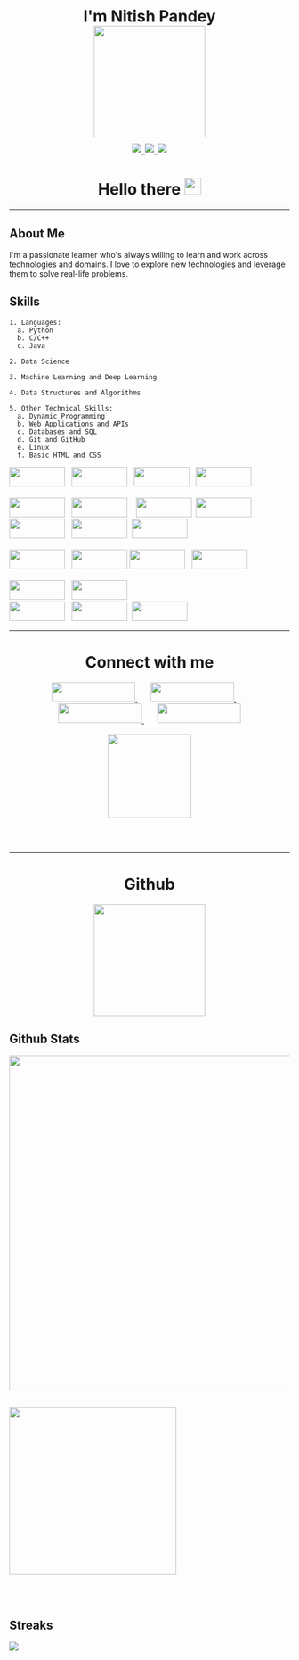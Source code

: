 
<h1 align="center">I'm Nitish Pandey


<div id="header" align="center">
  <img src="https://media.giphy.com/media/M9gbBd9nbDrOTu1Mqx/giphy.gif" width="200"/>
</div>

<div align="center">

<!-- Instagram logo -->
<a href="https://www.instagram.com/_nitish__pandey/" target="_blank">
  <img src="https://img.shields.io/badge/Instagram-orange"/>
</a>

<!-- LinkedIn logo -->
<a href="https://www.linkedin.com/in/nitish-pandey-250b84224/" target="_blank">
  <img src="https://img.shields.io/badge/LinkedIn-blue?logo=linkedin&logoColor=white"/>

</a>



<!-- website link -->
  <a href="https://nitishpandey.com.np/" target="_blank">
    <img src="https://img.shields.io/badge/Website-nitishpandey.com.np-brightgreen"/>
  </a>

</div>



<h1 align="center">
  Hello there
  <img src="https://media.giphy.com/media/hvRJCLFzcasrR4ia7z/giphy.gif" width="30px"/>
</h1>

<hr>

<div>

  <p>

  ## About Me

  I'm a passionate learner who's always willing to learn and work across technologies and domains. I love to explore new technologies and leverage them to solve real-life problems.


  ## Skills
    1. Languages:
      a. Python 
      b. C/C++
      c. Java

    2. Data Science

    3. Machine Learning and Deep Learning

    4. Data Structures and Algorithms

    5. Other Technical Skills:
      a. Dynamic Programming
      b. Web Applications and APIs
      c. Databases and SQL
      d. Git and GitHub
      e. Linux
      f. Basic HTML and CSS



  <img src="https://img.shields.io/badge/Python-3776AB?style=for-the-badge&logo=python&logoColor=white" width="100" height="35">
  &nbsp;
  <img src="https://img.shields.io/badge/C++-00599C?style=for-the-badge&logo=c%2B%2B&logoColor=white" width="100" height="35">
  &nbsp;
  <img src="https://img.shields.io/badge/C-00599C?style=for-the-badge&logo=c&logoColor=white"  width="100" height="35"/>
  &nbsp;
  <img src="https://img.shields.io/badge/Java-ED8B00?style=for-the-badge&logo=java&logoColor=white"  width="100" height="35"/>   
  <br><br>
  <img src="https://img.shields.io/badge/TensorFlow-FF6F00?style=for-the-badge&logo=tensorflow&logoColor=white" width="100" height="35"/> &nbsp;
  <img src="https://img.shields.io/badge/Keras-D00000?style=for-the-badge&logo=Keras&logoColor=white"  width="100" height="35"/>
  &nbsp;&nbsp;
  <img src="https://img.shields.io/badge/scikit--learn-F7931E?style=for-the-badge&logo=scikit-learn&logoColor=white"  width="100" height="35"/>&nbsp;
  <img src="https://img.shields.io/badge/Pandas-135458?style=for-the-badge&logo=pandas&logoColor=white"  width="100" height="35"/>
  &nbsp;
  <img src="https://img.shields.io/badge/Numpy-013243?style=for-the-badge&logo=numpy&logoColor=white" width="100" height="35"/>
  &nbsp;
  <img src="https://img.shields.io/badge/Matplotlib-013243?style=for-the-badge&logo=matplotlib&logoColor=white" width="100" height="35"/>&nbsp;
  <img src="https://img.shields.io/badge/Seaborn-258ea6?style=for-the-badge&logo=seaborn&logoColor=white" width="100" height="35"/>
  <br><br>
  <img src="https://img.shields.io/badge/MySQL-00000F?style=for-the-badge&logo=mysql&logoColor=white" width="100" height="35"/> &nbsp;
  <img src="https://img.shields.io/badge/SQLite-07405E?style=for-the-badge&logo=sqlite&logoColor=white" width="100" height="35"/>
  <img src="https://img.shields.io/badge/Git-F03532?style=for-the-badge&logo=git&logoColor=white" width="100" height="35"/>
  &nbsp;
  <img src="https://img.shields.io/badge/GitHub-100000?style=for-the-badge&logo=github&logoColor=white" width="100" height="35"/>
  <br><br>
  <img src="https://img.shields.io/badge/Linux-FCC624?style=for-the-badge&logo=linux&logoColor=black" width="100" height="35"/>
  &nbsp;
  <img src="https://img.shields.io/badge/Jupyter-F37626?style=for-the-badge&logo=Jupyter&logoColor=white" width="100" height="35"/>
  <br>
  <img src="https://img.shields.io/badge/Visual Studio Code-007ACC?style=for-the-badge&logo=visual-studio-code&logoColor=white" width="100" height="35"/> &nbsp;
  <img src="https://img.shields.io/badge/IntelliJ IDEA-000000?style=for-the-badge&logo=intellij-idea&logoColor=white" width="100" height="35"/>&nbsp;
  <img src="https://img.shields.io/badge/PyCharm-000000?style=for-the-badge&logo=pycharm&logoColor=white" width="100" height="35"/>
  
  </p>

</div>


<hr>


<!-- Connect with me -->

<h1 align="center">
  Connect with me
</h1>

<div align="center">

  <a href="https://www.linkedin.com/in/nitish-pandey-250b84224/" target="_blank">
    <img src="https://img.shields.io/badge/LinkedIn-blue?logo=linkedin&logoColor=white" width="150" height="35">
  </a>
  &nbsp;  &nbsp;  &nbsp;
  <a href="https://www.instagram.com/_nitish__pandey/" target="_blank">
    <img src="https://img.shields.io/badge/Instagram-E4405F?logo=instagram&logoColor=white" width="150" height="35">
  </a>
    &nbsp;  &nbsp;  &nbsp;
  <!-- website -->
  <a href="https://nitishpandey.com.np/" target="_blank">
    <img src="https://img.shields.io/badge/Website-FF5722?logo=google-chrome&logoColor=white" width="150" height="35">
  </a>
    &nbsp;  &nbsp;  &nbsp;
  <a href="https://www.facebook.com/nitishpandey2058/" target="_blank">
    <img src="https://img.shields.io/badge/Facebook-1877F2?logo=facebook&logoColor=white" width="150" height="35">
  </a>

</div>

<br>
<!-- Resume link -->

<div align="center">
  <a href="https://docs.google.com/document/d/1oqecjsPRn6oZm8lJ8m0HSfx_JShvkQxCNTmnAxc6Swc/edit?usp=sharing" target="_blank">
    <img src="https://img.shields.io/badge/Resume-000000?logo=google-drive&logoColor=white" width="150">
  </a>
</div>

<br><br>


<!-- github stats -->


<hr>
<div align="center">
  <h1>Github</h1>
</div>

<!-- website logo -->
<div align="center">
  <img src="https://media.giphy.com/media/du3J3cXyzhj75IOgvA/giphy.gif" width="200"/>
</div>


## Github Stats
<img src="https://github-readme-stats.vercel.app/api?username=nitish-pandey&show_icons=true&theme=dark" width="600"> &nbsp;&nbsp;

<img src="https://github-readme-stats.vercel.app/api/top-langs?username=nitish-pandey&theme=dark" width="300">  

<br><br>

## Streaks

<img src="https://github-readme-streak-stats.herokuapp.com/?user=nitish-pandey&theme=dark"/>


<br><br><br>
